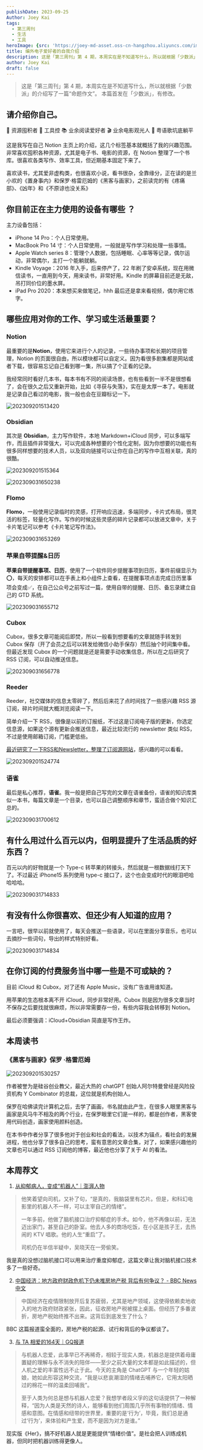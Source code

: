 ```yaml
---
publishDate: 2023-09-25
Author: Joey Kai
tags:
  - 第三周刊
  - 生活
  - 工具
heroImage: {src: 'https://joey-md-asset.oss-cn-hangzhou.aliyuncs.com/img/202312140000623.jpeg', inferSize: true}
title: 编外电子爱好者的自我介绍
description: 这是「第三周刊」第 4 期，本周实在是不知道写什么，所以就根据「少数派」的介绍写了一篇“命题作文”。本篇首发在「少数派」，有修改。
author: Joey Kai
draft: false
---
```


> 这是「第三周刊」第 4 期，本周实在是不知道写什么，所以就根据「少数派」的介绍写了一篇“命题作文”。
> 本篇首发在「少数派」，有修改。

## 请介绍你自己。

🍭 资源囤积者
🧰 工具控
📚 业余阅读爱好者
🎬 业余电影观光人
🎵 粤语歌坑底躺平

这是我写在自己 Notion 主页上的介绍，这几个标签基本就概括了我的兴趣范围。非常喜欢囤积各种资源，尤其是电子书、电影的资源，在 Notion 整理了一个书库。很喜欢各类写作、效率工具，但近期基本固定下来了。

喜欢读书，尤其爱非虚构类，也很喜欢小说，看书很杂，全靠缘分，正在读的是兰小欢的《置身事内》和保罗·格雷厄姆的《黑客与画家》，之前读完的有《疼痛部》、《凶年》和《不原谅也没关系》

## 你目前正在主力使用的设备有哪些 ？

主力设备包括：

- iPhone 14 Pro：个人日常使用。
- MacBook Pro 14 寸：个人日常使用，一般就是写作学习和处理一些事情。
- Apple Watch series 8：管理个人数据，包括睡眠、心率等等记录，偶尔运动，非常偶尔，主打一个能躺就躺。
- Kindle Voyage：2016 年入手，后来停产了，22 年刷了安卓系统，现在用微信读书，一直用到今天，用来读书，非常好用。Kindle 的屏幕目前还是无敌，吊打同价位的墨水屏。
- iPad Pro 2020：本来想买来做笔记，hhh 最后还是拿来看视频，偶尔用它练字。

## 哪些应用对你的工作、学习或生活最重要？

### Notion

最重要的是**Notion**，使用它来进行个人的记录，一些待办事项和长期的项目管理，Notion 的页面很自由，所以模块都可以自定义。因为看很多剧集都是网站或者下载，很容易忘记自己看到哪一集，所以搞了个正看的记录。

我经常同时看好几本书，每本书有不同的阅读场景，也有些看到一半不是很想看了，会在很久之后又重新开始，比如《寻获与失落》，实在是太厚一本了。电影就是记录自己看过的电影，我一般也会在豆瓣标记一下。

![202309201513420](../../assets/2023/202309201513420.png)

### Obsidian

其次是 **Obsidian**，主力写作软件，本地 Markdown+iCloud 同步，可以多端写作，而且插件非常强大，可以完成各种想要的个性化定制，因为你想要的功能也有很多同样想要的技术人员，以及双向链接可以让你在自己的写作中互相关联，真的很酷。

![202309201515364](../../assets/2023/202309201515364.png)

![202309031650238](../../assets/2023/202309031650238.png)

### Flomo

**Flomo**，一般使用记录临时的灵感，打开响应迅速，多端同步，卡片式布局，很灵活的标签，轻量化写作。写作的时候这些灵感的碎片记录都可以放进文章中，关于卡片笔记可以参考《卡片笔记写作法》。

![202309031653269](../../assets/2023/202309031653269.png)

### 苹果自带提醒&日历

**苹果自带提醒事项、日历**，使用了一个软件同步提醒事项到日历，事件前缀显示为⭕️，每天的安排都可以在手表上和小组件上查看，在提醒事项点击完成日历里事项会变成✅，在自己公众号之前写过一篇，使用自带的提醒、日历、备忘录建立自己的 GTD 系统。

![202309031655712](../../assets/2023/202309031655712.png)

### Cubox

Cubox，很多文章可能阅后即焚，所以一般看到想要看的文章就随手转发到 Cubox 保存（开了会员之后可以转发给微信小助手保存）然后抽个时间集中看。但最近发现 Cubox 的一个问题就是还是需要手动收集信息，所以在之后研究了 RSS 订阅，可以自动推送信息。

![202309031656778](../../assets/2023/202309031656778.png)

### Reeder

Reeder，社交媒体的信息太零碎了，然后后来花了点时间找了一些感兴趣 RSS 源订阅，碎片时间就大概浏览阅读一下。

简单介绍一下 RSS，很像是以前的订报纸，不过这是订阅电子版的更新，你选定信息源，如果这个源有更新会推送信息，最近比较流行的 newsletter 类似 RSS，不过是使用邮箱订阅，门槛更低些。

[最近研究了一下RSS和Newsletter，整理了订阅源网站](https://thirdoption.super.site/27915cade18e412587277baea57d6700)，感兴趣的可以看看。

![202309201524774](../../assets/2023/202309201524774.png)

### 语雀

最后是私心推荐，**语雀**。我一般是把自己写完的文章在语雀备份，语雀的知识库类似一本书，每篇文章是一个目录，也可以自己调整顺序和章节，蛮适合做个知识汇总的。

![202309031700612](../../assets/2023/202309031700612.png)

## 有什么用过什么百元以内，但明显提升了生活品质的好东西？

百元以内的好物就是一个 Type-c 转苹果的转接头，然后就是一根数据线打天下了。不过最近 iPhone15 系列使用 type-c 接口了，这个也会变成时代的眼泪吧哈哈哈哈。

![202309031714833](../../assets/2023/202309031714833.jpg)

## 有没有什么你很喜欢、但还少有人知道的应用？

一言吧，很早以前就使用了，每天会推送一些语录，可以在里面分享音乐，也可以去摘抄一些词句，导出的样式特别好看。

![202309031714834](../../assets/2023/202309031714834.jpg)

## 在你订阅的付费服务当中哪一些是不可或缺的？

目前 iCloud 和 Cubox，对了还有 Apple Music，没有广告谁用谁知道。

用苹果的生态根本离不开 iCloud，同步非常好用。Cubox 则是因为很多文章当时不保存之后要找就很麻烦，所以非常需要存一份，有些内容我会转移到 Notion。

最后必须要强调：iCloud+Obsidian 简直是写作王炸。

## 本周读书

### 《黑客与画家》保罗 ·格雷厄姆

![202309201530257](../../assets/2023/202309201530257.png)

作者被誉为是硅谷创业教父，最近大热的 chatGPT 创始人阿尔特曼曾经是风险投资机构 Y Combinator 的总裁，这位就是机构创始人。

保罗在哈佛读完计算机之后，去学了画画，书名就由此产生，在很多人眼里黑客与画家是风马牛不相及的两个行业，在保罗眼里它们是一样的，都是创作者，黑客使用代码创造，画家使用颜料创造。

在本书中作者分享了很多他对于创业和社会的看法，以技术为锚点，看社会的发展进程，他也分享了很多自己的思考，蛮有意思的文章合集，对了，如果感兴趣他的文章也可以通过 RSS 订阅他的博客，最近他也分享了关于 AI 的看法。

## 本周荐文

1. [从抑郁病人，变成“机器人”｜澎湃人物](https://mp.weixin.qq.com/s/rnj317lfGCtvycPCcR-R0A)

> 他笑着望向司机，又补了句，“是真的，我脑袋里有芯片。但是，和科幻电影里的机器人不一样，可以主宰自己的情绪”。
>
> 一年多前，他做了脑机接口治疗抑郁症的手术。如今，他不再像以前，无法迈出家门，甚至自己的卧室。他去人多的商场吃饭，在小区是孩子王，去热闹的 KTV 唱歌。他的人生“重启”了。
>
> 司机仍在半信半疑中，吴晓天在一旁偷笑。

我是真的没想过脑机接口可以用来治疗重度抑郁症，这篇文章让我对脑机接口技术多了一些好奇。

2. [中国经济：地方政府财政危机下仍未推房地产税 背后有何争议？ - BBC News 中文](https://www.bbc.com/zhongwen/simp/chinese-news-66797074?at_medium=RSS&at_campaign=KARANGA)

> 中国经济在疫情限制放开后复苏疲弱，尤其是地产领域，这使得依赖卖地收入的地方政府财政紧张，因此，征收房地产税被摆上桌面。但经历了多番波折，房地产税始终推不出来。这背后到底发生了什么？

BBC 这篇报道蛮全面的，房地产税的起源、试行和背后的争议都谈了。

3. [与 TA 相爱的164天｜GQ报道](https://mp.weixin.qq.com/s/D6vknb-CgbSAaELLGT4zdg)

> 与机器人恋爱，此事早已不再稀奇，相较于现实人类，机器总是提供着毋庸置疑的理解与永不消失的陪伴——至少之前大量的文本都是如此描述的，但人机之爱的丰富性远不止于此。今天的主角是 ChatGPT 与一个年轻的姑娘，她如此形容这种交流，“我是以悲哀潮湿的情绪去哺养它，它用太阳晒过的棉花一样的温柔回哺我”。
>
> 至于人类为何总是想与机器人恋爱？我想学者段义孚的这句话提供了一种解释，“因为人类是天然的诗人，能够看到他们周围几乎所有事物的情绪、情感和意图。在情感和纽带的世界里，重要的是‘行为’，毕竟，我们总是通过‘行为’，来体验和产生爱，而不是因为对方是谁。”

现实版《Her》，搞不好机器人就是更能提供“情绪价值”。是社会把人训练成机器，但同时把机器训练得更像人。
